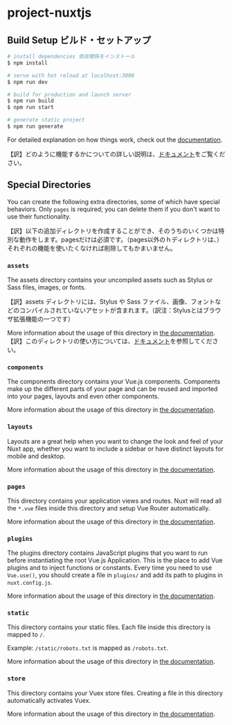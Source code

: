 # project-nuxtjs

## Build Setup ビルド・セットアップ

```bash
# install dependencies 依存関係をインストール
$ npm install

# serve with hot reload at localhost:3000
$ npm run dev

# build for production and launch server
$ npm run build
$ npm run start

# generate static project
$ npm run generate
```

For detailed explanation on how things work, check out the [documentation](https://nuxtjs.org).

【訳】どのように機能するかについての詳しい説明は、[ドキュメント](https://nuxtjs.org)をご覧ください。  

## Special Directories

You can create the following extra directories, some of which have special behaviors. Only `pages` is required; you can delete them if you don't want to use their functionality.  

【訳】以下の追加ディレクトリを作成することができ、そのうちのいくつかは特別な動作をします。pagesだけは必須です。（pages以外のｈディレクトリは、）それぞれの機能を使いたくなければ削除してもかまいません。

### `assets`

The assets directory contains your uncompiled assets such as Stylus or Sass files, images, or fonts.  

【訳】assets ディレクトリには、Stylus や Sass ファイル、画像、フォントなどのコンパイルされていないアセットが含まれます。（訳注：Stylusとはブラウザ拡張機能の一つです）

More information about the usage of this directory in [the documentation](https://nuxtjs.org/docs/2.x/directory-structure/assets).  
【訳】このディレクトリの使い方については、[ドキュメント](https://nuxtjs.org/docs/2.x/directory-structure/assets)を参照してください。

### `components`

The components directory contains your Vue.js components. Components make up the different parts of your page and can be reused and imported into your pages, layouts and even other components.

More information about the usage of this directory in [the documentation](https://nuxtjs.org/docs/2.x/directory-structure/components).

### `layouts`

Layouts are a great help when you want to change the look and feel of your Nuxt app, whether you want to include a sidebar or have distinct layouts for mobile and desktop.

More information about the usage of this directory in [the documentation](https://nuxtjs.org/docs/2.x/directory-structure/layouts).

### `pages`

This directory contains your application views and routes. Nuxt will read all the `*.vue` files inside this directory and setup Vue Router automatically.

More information about the usage of this directory in [the documentation](https://nuxtjs.org/docs/2.x/get-started/routing).

### `plugins`

The plugins directory contains JavaScript plugins that you want to run before instantiating the root Vue.js Application. This is the place to add Vue plugins and to inject functions or constants. Every time you need to use `Vue.use()`, you should create a file in `plugins/` and add its path to plugins in `nuxt.config.js`.

More information about the usage of this directory in [the documentation](https://nuxtjs.org/docs/2.x/directory-structure/plugins).

### `static`

This directory contains your static files. Each file inside this directory is mapped to `/`.

Example: `/static/robots.txt` is mapped as `/robots.txt`.

More information about the usage of this directory in [the documentation](https://nuxtjs.org/docs/2.x/directory-structure/static).

### `store`

This directory contains your Vuex store files. Creating a file in this directory automatically activates Vuex.

More information about the usage of this directory in [the documentation](https://nuxtjs.org/docs/2.x/directory-structure/store).
